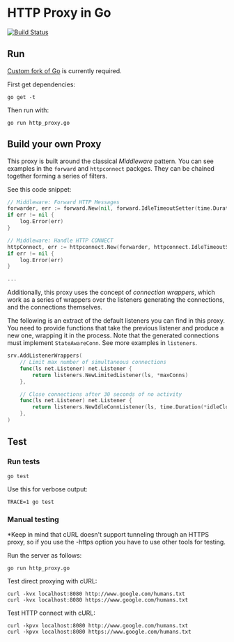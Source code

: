 # HTTP Proxy in Go

[![Build Status](https://travis-ci.org/getlantern/http-proxy.svg?branch=master)](https://travis-ci.org/getlantern/http-proxy)

## Run

[Custom fork of Go](https://github.com/getlantern/go/tree/lantern)  is
currently required.

First get dependencies:

```
go get -t
```

Then run with:

```
go run http_proxy.go
```

## Build your own Proxy

This proxy is built around the classical *Middleware* pattern.  You can see examples in the `forward` and `httpconnect` packges.  They can be chained together forming a series of filters.

See this code snippet:

``` go
// Middleware: Forward HTTP Messages
forwarder, err := forward.New(nil, forward.IdleTimeoutSetter(time.Duration(*idleClose)*time.Second))
if err != nil {
	log.Error(err)
}

// Middleware: Handle HTTP CONNECT
httpConnect, err := httpconnect.New(forwarder, httpconnect.IdleTimeoutSetter(time.Duration(*idleClose)*time.Second))
if err != nil {
	log.Error(err)
}

...
```

Additionally, this proxy uses the concept of *connection wrappers*, which work as a series of wrappers over the listeners generating the connections, and the connections themselves.

The following is an extract of the default listeners you can find in this proxy.  You need to provide functions that take the previous listener and produce a new one, wrapping it in the process.  Note that the generated connections must implement `StateAwareConn`.  See more examples in `listeners`.

``` go
srv.AddListenerWrappers(
	// Limit max number of simultaneous connections
	func(ls net.Listener) net.Listener {
		return listeners.NewLimitedListener(ls, *maxConns)
	},

    // Close connections after 30 seconds of no activity
	func(ls net.Listener) net.Listener {
		return listeners.NewIdleConnListener(ls, time.Duration(*idleClose)*time.Second)
	},
)
```


## Test

### Run tests

```
go test
```

Use this for verbose output:

```
TRACE=1 go test
```

### Manual testing

*Keep in mind that cURL doesn't support tunneling through an HTTPS proxy, so if you use the -https option you have to use other tools for testing.

Run the server as follows:

```
go run http_proxy.go
```

Test direct proxying with cURL:

```
curl -kvx localhost:8080 http://www.google.com/humans.txt
curl -kvx localhost:8080 https://www.google.com/humans.txt
```

Test HTTP connect with cURL:

```
curl -kpvx localhost:8080 http://www.google.com/humans.txt
curl -kpvx localhost:8080 https://www.google.com/humans.txt
```
